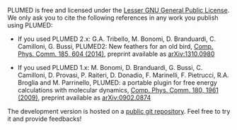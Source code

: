 PLUMED is free and licensed under the [Lesser GNU General Public License](http://www.gnu.org/licenses/lgpl-3.0.en.html). We only ask you to cite the following references in any work you publish using PLUMED:

- If you used PLUMED 2.x:
  G.A. Tribello, M. Bonomi, D. Branduardi, C. Camilloni, G. Bussi,
  PLUMED2: New feathers for an old bird,
  [Comp. Phys. Comm. 185, 604 (2014)](http://doi.org/10.1016/j.cpc.2013.09.018), preprint available as [arXiv:1310.0980](https://arxiv.org/abs/1310.0980)

- If you used PLUMED 1.x:
  M. Bonomi, D. Branduardi, G. Bussi, C. Camilloni, D. Provasi, P. Raiteri, D. Donadio, F. Marinelli, F. Pietrucci, R.A. Broglia and M. Parrinello,
  PLUMED: a portable plugin for free energy calculations with molecular dynamics,
  [Comp. Phys. Comm. 180, 1961 (2009)](http://doi.org/10.1016/j.cpc.2009.05.011), preprint available as [arXiv:0902.0874](http://arxiv.org/abs/0902.0874)

The development version is hosted on a [public git repository](http://github.com/plumed/plumed2). Feel free to try it and provide feedbacks!
